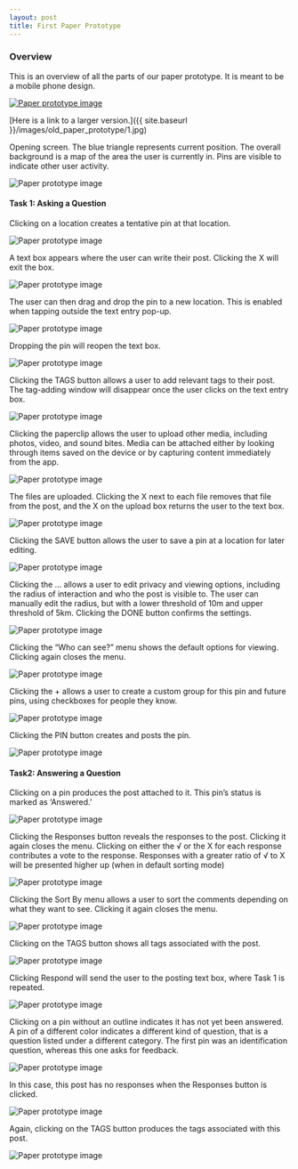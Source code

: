 ```yaml
---
layout: post
title: First Paper Prototype
---
```

### Overview
This is an overview of all the parts of our paper prototype. It is meant to be a mobile phone design.

<a href="{{ site.baseurl }}/images/old_paper_prototype/1.jpg"><img src="{{ site.baseurl }}/images/old_paper_prototype/1.jpg" alt="Paper prototype image"></a>

[Here is a link to a larger version.]({{ site.baseurl }}/images/old_paper_prototype/1.jpg)

Opening screen. The blue triangle represents current position. The overall background is a map of the area the user is currently in. Pins are visible to indicate other user activity.

<img src="{{ site.baseurl }}/images/old_paper_prototype/2.JPG" alt="Paper prototype image">

#### Task 1: Asking a Question
Clicking on a location creates a tentative pin at that location.

<img src="{{ site.baseurl }}/images/old_paper_prototype/3.JPG" alt="Paper prototype image">

A text box appears where the user can write their post. Clicking the X will exit the box.

<img src="{{ site.baseurl }}/images/old_paper_prototype/4.JPG" alt="Paper prototype image">

The user can then drag and drop the pin to a new location. This is enabled when tapping outside the text entry pop-up.

<img src="{{ site.baseurl }}/images/old_paper_prototype/5.JPG" alt="Paper prototype image">

Dropping the pin will reopen the text box.

<img src="{{ site.baseurl }}/images/old_paper_prototype/4.JPG" alt="Paper prototype image">

Clicking the TAGS button allows a user to add relevant tags to their post. The tag-adding window will disappear once the user clicks on the text entry box.

<img src="{{ site.baseurl }}/images/old_paper_prototype/6.JPG" alt="Paper prototype image">

Clicking the paperclip allows the user to upload other media, including photos, video, and sound bites. Media can be attached either by looking through items saved on the device or by capturing content immediately from the app.

<img src="{{ site.baseurl }}/images/old_paper_prototype/7.JPG" alt="Paper prototype image">

The files are uploaded. Clicking the X next to each file removes that file from the post, and the X on the upload box returns the user to the text box.

<img src="{{ site.baseurl }}/images/old_paper_prototype/8.JPG" alt="Paper prototype image">

Clicking the SAVE button allows the user to save a pin at a location for later editing.

<img src="{{ site.baseurl }}/images/old_paper_prototype/9.JPG" alt="Paper prototype image">

Clicking the … allows a user to edit privacy and viewing options, including the radius of interaction and who the post is visible to. The user can manually edit the radius, but with a lower threshold of 10m and upper threshold of 5km. Clicking the DONE button confirms the settings.

<img src="{{ site.baseurl }}/images/old_paper_prototype/10.JPG" alt="Paper prototype image">

Clicking the “Who can see?” menu shows the default options for viewing. Clicking again closes the menu.

<img src="{{ site.baseurl }}/images/old_paper_prototype/11.JPG" alt="Paper prototype image">

Clicking the + allows a user to create a custom group for this pin and future pins, using checkboxes for people they know.

<img src="{{ site.baseurl }}/images/old_paper_prototype/12.JPG" alt="Paper prototype image">

Clicking the PIN button creates and posts the pin.

<img src="{{ site.baseurl }}/images/old_paper_prototype/13.JPG" alt="Paper prototype image">

#### Task2: Answering a Question
Clicking on a pin produces the post attached to it. This pin’s status is marked as ‘Answered.’

<img src="{{ site.baseurl }}/images/old_paper_prototype/14.JPG" alt="Paper prototype image">

Clicking the Responses button reveals the responses to the post. Clicking it again closes the menu. Clicking on either the √ or the X for each response contributes a vote to the response. Responses with a greater ratio of √ to X will be presented higher up (when in default sorting mode)

<img src="{{ site.baseurl }}/images/old_paper_prototype/15.JPG" alt="Paper prototype image">

Clicking the Sort By menu allows a user to sort the comments depending on what they want to see. Clicking it again closes the menu.

<img src="{{ site.baseurl }}/images/old_paper_prototype/16.JPG" alt="Paper prototype image">

Clicking on the TAGS button shows all tags associated with the post.

<img src="{{ site.baseurl }}/images/old_paper_prototype/17.JPG" alt="Paper prototype image">

Clicking Respond will send the user to the posting text box, where Task 1 is repeated.

<img src="{{ site.baseurl }}/images/old_paper_prototype/3.JPG" alt="Paper prototype image">

Clicking on a pin without an outline indicates it has not yet been answered. A pin of a different color indicates a different kind of question, that is a question listed under a different category. The first pin was an identification question, whereas this one asks for feedback.

<img src="{{ site.baseurl }}/images/old_paper_prototype/18.JPG" alt="Paper prototype image">

In this case, this post has no responses when the Responses button is clicked.

<img src="{{ site.baseurl }}/images/old_paper_prototype/19.JPG" alt="Paper prototype image">

Again, clicking on the TAGS button produces the tags associated with this post.

<img src="{{ site.baseurl }}/images/old_paper_prototype/20.JPG" alt="Paper prototype image">
